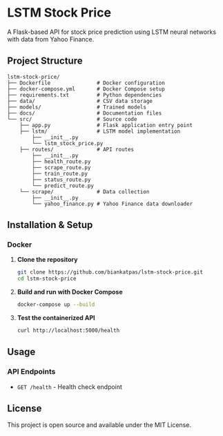 # LSTM Stock Price

A Flask-based API for stock price prediction using LSTM neural networks with data from Yahoo Finance.

## Project Structure

```
lstm-stock-price/
├── Dockerfile               # Docker configuration
├── docker-compose.yml       # Docker Compose setup
├── requirements.txt         # Python dependencies
├── data/                    # CSV data storage
├── models/                  # Trained models
├── docs/                    # Documentation files
└── src/                     # Source code
    ├── app.py               # Flask application entry point
    ├── lstm/                # LSTM model implementation
        ├── __init__.py
        └── lstm_stock_price.py    
    ├── routes/              # API routes
        ├── __init__.py
        ├── health_route.py
        ├── scrape_route.py
        ├── train_route.py
        ├── status_route.py
        └── predict_route.py
    └── scrape/              # Data collection
        ├── __init__.py
        └── yahoo_finance.py # Yahoo Finance data downloader
```

## Installation & Setup

### Docker

1. **Clone the repository**
   ```bash
   git clone https://github.com/biankatpas/lstm-stock-price.git
   cd lstm-stock-price
   ```

2. **Build and run with Docker Compose**
   ```bash
   docker-compose up --build
   ```

3. **Test the containerized API**
   ```bash
   curl http://localhost:5000/health
   ```

## Usage

### API Endpoints

- `GET /health` - Health check endpoint

## License

This project is open source and available under the MIT License.

